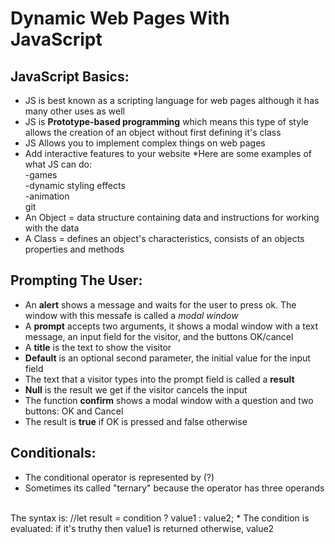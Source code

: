 # Dynamic Web Pages With JavaScript

## JavaScript Basics:

* JS is best known as a scripting language for web pages although it has many other uses as well
* JS is **Prototype-based programming** which means this type of style allows the creation of an object without first defining it's class 
* JS Allows you to implement complex things on web pages
* Add interactive features to your website 
*Here are some examples of what JS can do:<br>
   -games <br>
   -dynamic styling effects <br>
   -animation <br>git 
* An Object = data structure containing data and instructions for working with the data
* A Class = defines an object's characteristics, consists of an objects properties and methods


## Prompting The User:

* An **alert** shows a message and waits for the user to press ok. The window with this messafe is called a *modal window* 
* A **prompt** accepts two arguments, it shows a modal window with a text message, an input field for the visitor, and the buttons OK/cancel
* A **title** is the text to show the visitor
* **Default** is an optional second parameter, the initial value for the input field
* The text that a visitor types into the prompt field is called a **result**
* **Null** is the result we get if the visitor cancels the input
* The function **confirm** shows a modal window with a question and two buttons: OK and Cancel
* The result is **true** if OK  is pressed and false otherwise

## Conditionals:

* The conditional operator is represented by (?)
* Sometimes its called "ternary" because the operator has three operands
<br>
The syntax is:
//let result = condition ? value1 : value2;
* The condition is evaluated: if it's truthy then value1 is returned otherwise, value2
